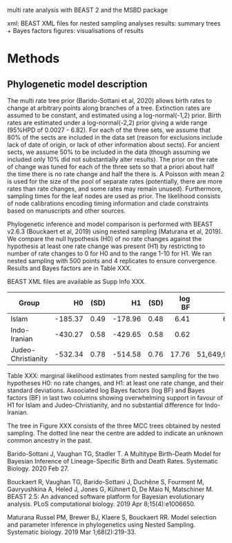 multi rate analysis with BEAST 2 and the MSBD package

xml: BEAST XML files for nested sampling analyses
results: summary trees + Bayes factors
figures: visualisations of results



# Methods

## Phylogenetic model description

The multi rate tree prior (Barido-Sottani et al, 2020) allows birth rates to change at arbitrary points along branches of a tree. Extinction rates are assumed to be constant, and estimated using a log-normal(-1,2) prior. Birth rates are estimated under a log-normal(-2,2) prior giving a wide range (95%HPD of 0.0027 - 6.82). For each of the three sets, we assume that 80% of the sects are included in the data set (reason for exclusions include lack of date of origin, or lack of other information about sects). For ancient sects, we assume 50% to be included in the data (though assuming we included only 10% did not substantially alter results). The prior on the rate of change was tuned for each of the three sets so that a priori about half the time there is no rate change and half the there is. A Poisson with mean 2 is used for the size of the pool of separate rates (potentially, there are more rates than rate changes, and some rates may remain unused). Furthermore, sampling times for the leaf nodes are used as prior. The likelihood consists of node calibrations encoding timing information and clade constraints based on manuscripts and other sources. 

Phylogenetic inference and model comparison is performed with BEAST v2.6.3 (Bouckaert et al, 2019) using nested sampling (Maturana et al, 2019). We compare the null hypothesis (H0) of no rate changes against the hypothesis at least one rate change was present (H1) by restricting to number of rate changes to 0 for H0 and to the range 1-10 for H1. We ran nested sampling with 500 points and 4 replicates to ensure convergence. Results and Bayes factors are in Table XXX. 

BEAST XML files are available as Supp Info XXX.



|Group|H0      |(SD)    |H1      |(SD)    |log BF  |BF 
|-----|--------:|--------:|--------:|--------:|--------:|------:
|Islam  | -185.37| 0.49    |-178.96| 0.48    |6.41    |607.89                          
|Indo-Iranian    |-430.27| 0.58    |-429.65| 0.58    |0.62       |1.86                            
|Judeo-Christianity |-532.34| 0.78    |-514.58| 0.76    |17.76   |51,649,961.08                           

Table XXX: marginal likelihood estimates from nested sampling for the two hypotheses H0: no rate changes, and H1: at least one rate change, and their standard deviations. Associated log Bayes factors (log BF) and Bayes factors (BF) in last two columns showing overwhelming support in favour of H1 for Islam and Judeo-Christianity, and no substantial difference for Indo-Iranian.



The tree in Figure XXX consists of the three MCC trees obtained by nested sampling. The dotted line near the centre are added to indicate an unknown common ancestry in the past.









Barido-Sottani J, Vaughan TG, Stadler T. A Multitype Birth–Death Model for Bayesian Inference of Lineage-Specific Birth and Death Rates. Systematic Biology. 2020 Feb 27.

Bouckaert R, Vaughan TG, Barido-Sottani J, Duchêne S, Fourment M, Gavryushkina A, Heled J, Jones G, Kühnert D, De Maio N, Matschiner M. BEAST 2.5: An advanced software platform for Bayesian evolutionary analysis. PLoS computational biology. 2019 Apr 8;15(4):e1006650.

Maturana Russel PM, Brewer BJ, Klaere S, Bouckaert RR. Model selection and parameter inference in phylogenetics using Nested Sampling. Systematic biology. 2019 Mar 1;68(2):219-33.
